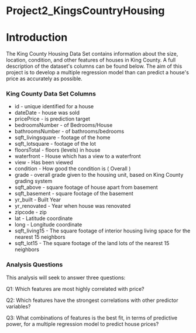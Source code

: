 # Project2_KingsCountryHousing

# Introduction

The King County Housing Data Set contains information about the size, location, condition, and other features of houses in King County. A full description of the dataset's columns can be found below. The aim of this project is to develop a multiple regression model than can predict a house's price as accurately as possible.

###  King County Data Set Columns
* id - unique identified for a house
* dateDate - house was sold
* pricePrice - is prediction target
* bedroomsNumber - of Bedrooms/House
* bathroomsNumber - of bathrooms/bedrooms
* sqft_livingsquare - footage of the home
* sqft_lotsquare - footage of the lot
* floorsTotal - floors (levels) in house
* waterfront - House which has a view to a waterfront
* view - Has been viewed
* condition - How good the condition is ( Overall )
* grade - overall grade given to the housing unit, based on King County grading system
* sqft_above - square footage of house apart from basement
* sqft_basement - square footage of the basement
* yr_built - Built Year
* yr_renovated - Year when house was renovated
* zipcode - zip
* lat - Latitude coordinate
* long - Longitude coordinate
* sqft_living15 - The square footage of interior housing living space for the nearest 15 neighbors
* sqft_lot15 - The square footage of the land lots of the nearest 15 neighbors


### Analysis Questions
This analysis will seek to answer three questions:

Q1: Which features are most highly correlated with price?

Q2: Which features have the strongest correlations with other predictor variables?

Q3: What combinations of features is the best fit, in terms of predictive power, for a multiple regression model to predict house prices?
